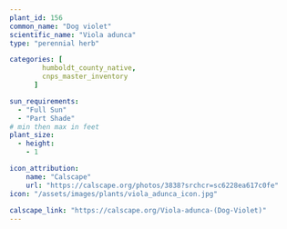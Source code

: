 ```yaml
---
plant_id: 156 
common_name: "Dog violet"
scientific_name: "Viola adunca"
type: "perennial herb"

categories: [
        humboldt_county_native,
        cnps_master_inventory
      ]

sun_requirements:
  - "Full Sun"
  - "Part Shade"
# min then max in feet
plant_size:
  - height: 
    - 1 

icon_attribution: 
    name: "Calscape"
    url: "https://calscape.org/photos/3838?srchcr=sc6228ea617c0fe"
icon: "/assets/images/plants/viola_adunca_icon.jpg"
 
calscape_link: "https://calscape.org/Viola-adunca-(Dog-Violet)"
---
```









